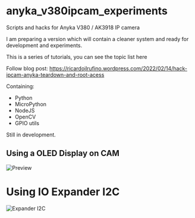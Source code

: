 # anyka_v380ipcam_experiments
Scripts and hacks for Anyka V380 / AK3918 IP camera

I am preparing a version which will contain a cleaner system and ready for development and experiments.  

This is a series of tutorials, you can see the topic list here  

Follow blog post: https://ricardojlrufino.wordpress.com/2022/02/14/hack-ipcam-anyka-teardown-and-root-acess

Containing:

- Python
- MicroPython
- NodeJS
- OpenCV
- GPIO utils

Still in development. 


## Using a OLED Display on CAM

![Preview](https://ricardojlrufino.files.wordpress.com/2022/04/image-7.png "Preview") 


# Using IO Expander I2C

![Expander I2C](https://ricardojlrufino.files.wordpress.com/2022/04/image-5.png "Expander I2C") 


